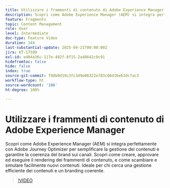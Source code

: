 ```yaml
---
title: Utilizzare i frammenti di contenuto di Adobe Experience Manager
description: Scopri come Adobe Experience Manager (AEM) si integra perfettamente con Adobe Journey Optimizer per semplificare la gestione dei contenuti e garantire la coerenza del brand sui canali. Scopri come creare, approvare ed eseguire il rendering dei frammenti di contenuto, e come scambiare e simulare facilmente nuovi contenuti. Ideale per chi cerca una gestione efficiente dei contenuti e un branding coerente.
feature: Fragments
topic: Content Management
role: User
level: Intermediate
doc-type: Feature Video
duration: 144
last-substantial-update: 2025-04-21T00:00:00Z
jira: KT-17599
exl-id: e404a36c-117e-492f-8f15-2a48642c9c91
hidefromtoc: false
hide: false
index: true
source-git-commit: f9db0d19c3fc349e06322e783c66d16e63dcfac3
workflow-type: ht
source-wordcount: '106'
ht-degree: 100%

---
```


# Utilizzare i frammenti di contenuto di Adobe Experience Manager

Scopri come Adobe Experience Manager (AEM) si integra perfettamente con Adobe Journey Optimizer per semplificare la gestione dei contenuti e garantire la coerenza del brand sui canali. Scopri come creare, approvare ed eseguire il rendering dei frammenti di contenuto, e come scambiare e simulare facilmente nuovi contenuti. Ideale per chi cerca una gestione efficiente dei contenuti e un branding coerente.

>[!VIDEO](https://video.tv.adobe.com/v/3457691/?learn=on&enablevpops)

